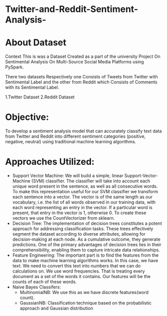 # Twitter-and-Reddit-Sentiment-Analysis-

# About Dataset
Context
This is was a Dataset Created as a part of the university Project On Sentimental Analysis On Multi-Source Social Media Platforms using PySpark.

There two datasets Respectively one Consists of Tweets from Twitter with Sentimental Label and the other from Reddit which Consists of Comments with its Sentimental Label.

1.Twitter Dataset
2.Reddit Dataset

# Objective: 
To develop a sentiment analysis model that can accurately classify text data from Twitter and Reddit into different sentiment categories (positive, negative, neutral) using traditional machine learning algorithms.

# Approaches Utilized:
* Support Vector Machine:
  We will build a simple, linear Support-Vector-Machine (SVM) classifier. The classifier will take into account each unique word present in the sentence, as well as all consecutive words. To make this
  representation useful for our SVM classifier we transform each sentence into a vector. The vector is of the same length as our vocabulary, i.e. the list of all words observed in our training data, with each
  word representing an entry in the vector. If a particular word is present, that entry in the vector is 1, otherwise 0.
  To create these vectors we use the CountVectorizer from sklearn.
* Decision Tree:
  The implementation of decision trees constitutes a potent approach for addressing classification tasks. These trees effectively segment the dataset according to diverse attributes, allowing for decision-making
  at each node. As a cumulative outcome, they generate predictions. One of the primary advantages of decision trees lies in their comprehensibility, enabling them to capture intricate data relationships.
* Feature Engineering:
  The important part is to find the features from the data to make machine learning algorithms works. In this case, we have text. We need to convert this text into numbers that we can do calculations on. We use
  word frequencies. That is treating every document as a set of the words it contains. Our features will be the counts of each of these words.
* Naive Bayes Classifers:
  * MultinomialNB:
    We use this as we have discrete features(word count).
  * GaussianNB:
    Classification technique based on the probabilistic approach and Gaussian distribution











